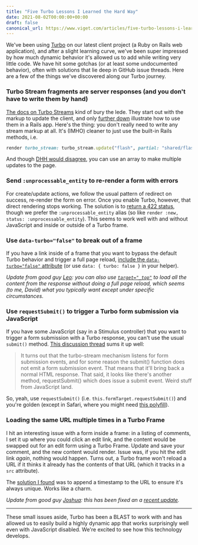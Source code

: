 ```yaml
---
title: "Five Turbo Lessons I Learned the Hard Way"
date: 2021-08-02T00:00:00+00:00
draft: false
canonical_url: https://www.viget.com/articles/five-turbo-lessons-i-learned-the-hard-way/
---
```


We've been using [Turbo](https://turbo.hotwired.dev/) on our latest
client project (a Ruby on Rails web application), and after a slight
learning curve, we've been super impressed by how much dynamic behavior
it's allowed us to add while writing very little code. We have hit some
gotchas (or at least some undocumented behavior), often with solutions
that lie deep in GitHub issue threads. Here are a few of the things
we've discovered along our Turbo journey.

### Turbo Stream fragments are server responses (and you don't have to write them by hand)

[The docs on Turbo Streams](https://turbo.hotwired.dev/handbook/streams)
kind of bury the lede. They start out with the markup to update the
client, and only [further
down](https://turbo.hotwired.dev/handbook/streams#streaming-from-http-responses)
illustrate how to use them in a Rails app. Here's the thing: you don't
really need to write any stream markup at all. It's (IMHO) cleaner to
just use the built-in Rails methods, i.e.

```ruby
render turbo_stream: turbo_stream.update("flash", partial: "shared/flash")
````

And though [DHH would
disagree](https://github.com/hotwired/turbo-rails/issues/77#issuecomment-757349251),
you can use an array to make multiple updates to the page.

### Send `:unprocessable_entity` to re-render a form with errors

For create/update actions, we follow the usual pattern of redirect on
success, re-render the form on error. Once you enable Turbo, however,
that direct rendering stops working. The solution is to [return a 422
status](https://github.com/hotwired/turbo-rails/issues/12), though we
prefer the `:unprocessable_entity` alias (so like
`render :new, status: :unprocessable_entity`). This seems to work well
with and without JavaScript and inside or outside of a Turbo frame.

### Use `data-turbo="false"` to break out of a frame

If you have a link inside of a frame that you want to bypass the default
Turbo behavior and trigger a full page reload, [include the
`data-turbo="false"`
attribute](https://github.com/hotwired/turbo/issues/45#issuecomment-753444256)
(or use `data: { turbo: false }` in your helper).

*Update from good guy [Leo](https://www.viget.com/about/team/lbauza/):
you can also use
[`target="_top"`](https://turbo.hotwired.dev/handbook/frames#targeting-navigation-into-or-out-of-a-frame)
to load all the content from the response without doing a full page
reload, which seems (to me, David) what you typically want except under
specific circumstances.*

### Use `requestSubmit()` to trigger a Turbo form submission via JavaScript

If you have some JavaScript (say in a Stimulus controller) that you want
to trigger a form submission with a Turbo response, you can't use the
usual `submit()` method. [This discussion
thread](https://discuss.hotwired.dev/t/triggering-turbo-frame-with-js/1622/15)
sums it up well:

> It turns out that the turbo-stream mechanism listens for form
> submission events, and for some reason the submit() function does not
> emit a form submission event. That means that it'll bring back a
> normal HTML response. That said, it looks like there's another method,
> requestSubmit() which does issue a submit event. Weird stuff from
> JavaScript land.

So, yeah, use `requestSubmit()` (i.e. `this.formTarget.requestSubmit()`)
and you're golden (except in Safari, where you might need [this
polyfill](https://github.com/javan/form-request-submit-polyfill)).

### Loading the same URL multiple times in a Turbo Frame

I hit an interesting issue with a form inside a frame: in a listing of
comments, I set it up where you could click an edit link, and the
content would be swapped out for an edit form using a Turbo Frame.
Update and save your comment, and the new content would render. Issue
was, if you hit the edit link *again*, nothing would happen. Turns out,
a Turbo frame won't reload a URL if it thinks it already has the
contents of that URL (which it tracks in a `src` attribute).

The [solution I
found](https://github.com/hotwired/turbo/issues/245#issuecomment-847711320)
was to append a timestamp to the URL to ensure it's always unique.
Works like a charm.

*Update from good guy
[Joshua](https://www.viget.com/about/team/jpease/): this has been fixed
an a [recent
update](https://github.com/hotwired/turbo/releases/tag/v7.0.0-beta.7).*

---

These small issues aside, Turbo has been a BLAST to work with and has
allowed us to easily build a highly dynamic app that works surprisingly
well even with JavaScript disabled. We're excited to see how this
technology develops.
